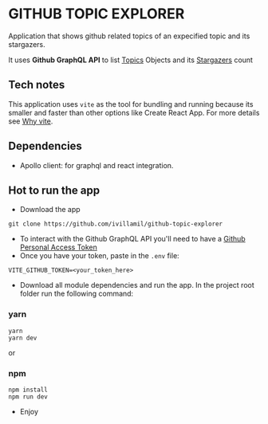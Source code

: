# GITHUB TOPIC EXPLORER
Application that shows github related topics of an expecified topic and its stargazers.

It uses **Github GraphQL API** to list [Topics](https://docs.github.com/en/graphql/reference/objects#topic) Objects and its [Stargazers](https://docs.github.com/en/graphql/reference/objects#stargazerconnection) count

## Tech notes
This application uses `vite` as the tool for bundling and running because its smaller and faster than other options like Create React App. For more details see [Why vite](https://vitejs.dev/guide/why.html).

## Dependencies
- Apollo client: for graphql and react integration.

## Hot to run the app

- Download the app
```
git clone https://github.com/ivillamil/github-topic-explorer
```
- To interact with the Github GraphQL API you'll need to have a [Github Personal Access Token](https://docs.github.com/en/free-pro-team@latest/graphql/guides/forming-calls-with-graphql#authenticating-with-graphql)
- Once you have your token, paste in the `.env` file:
```
VITE_GITHUB_TOKEN=<your_token_here>
```
- Download all module dependencies and run the app. In the project root folder run the following command:
### yarn
```
yarn
yarn dev
```

or

### npm
```
npm install
npm run dev
```
- Enjoy

